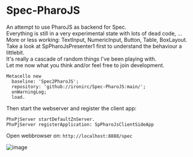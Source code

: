 # Spec-PharoJS
An attempt to use PharoJS as backend for Spec.  
Everything is still in a very experimental state with lots of dead code, ...  
More or less working: TextInput, NumericInput, Button, Table, BoxLayout.  
Take a look at SpPharoJsPresenter1 first to understand the behaviour a littlebit.  
It's really a cascade of random things I've been playing with.  
Let me now what you think and/or feel free to join development.  

```Smalltalk
Metacello new
  baseline: 'Spec2PharoJS';
  repository: 'github://ironirc/Spec-PharoJS:main/';
  onWarningLog;
  load.
```

Then start the webserver and register the client app:
```Smalltalk
PhxPjServer startDefaultZnServer.
PhxPjServer registerApplication: SpPharoJsClientSideApp
```

Open webbrowser on:
`http://localhost:8888/spec`

![image](https://github.com/ironirc/Spec-PharoJS/assets/10418880/11344b9f-fede-4046-89a8-7043135ae00b)
